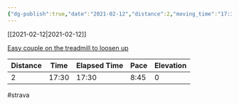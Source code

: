 ```yaml
---
{"dg-publish":true,"date":"2021-02-12","distance":2,"moving_time":"17:30","elapsed_time":"17:30","pace":"8:45","total_elevation_gain":0,"url":"https://www.strava.com/activities/4777847111","permalink":"/01-personal/strava/2021-02-12-easy-couple-on-the-treadmill-to-loosen-up/","dgPassFrontmatter":true}
---
```



[[2021-02-12\|2021-02-12]]

[Easy couple on the treadmill to loosen up](https://www.strava.com/activities/4777847111)

| Distance | Time  | Elapsed Time | Pace | Elevation |
| -------- | ----- | ------------ | ---- | --------- |
| 2        | 17:30 | 17:30        | 8:45 | 0         |




#strava
